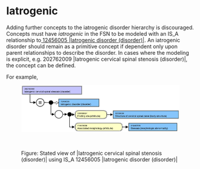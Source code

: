 # Iatrogenic

Adding further concepts to the iatrogenic disorder hierarchy is discouraged. Concepts must have _iatrogenic_ in the FSN to be modeled with an IS\_A relationship to[ 12456005 |Iatrogenic disorder (disorder)|](http://snomed.info/id/12456005). An iatrogenic disorder should remain as a primitive concept if dependent only upon parent relationships to describe the disorder. In cases where the modeling is explicit, e.g. 202762009 |Iatrogenic cervical spinal stenosis (disorder)|, the concept can be defined.

For example,

<figure><img src="../../../../../../.gitbook/assets/image (36) (1) (1) (1).png" alt=""><figcaption></figcaption></figure>

<figure><img src="../../../../../../authoring/clinical-finding-and-disorder/images/174690514.png" alt=""><figcaption><p>Figure: Stated view of |Iatrogenic cervical spinal stenosis (disorder)| using IS_A 12456005 |Iatrogenic disorder (disorder)|</p></figcaption></figure>

